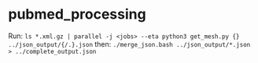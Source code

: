 # pubmed_processing

Run:
`ls *.xml.gz | parallel -j <jobs> --eta python3 get_mesh.py {} ../json_output/{/.}.json`
then:
`./merge_json.bash ../json_output/*.json > ../complete_output.json`
